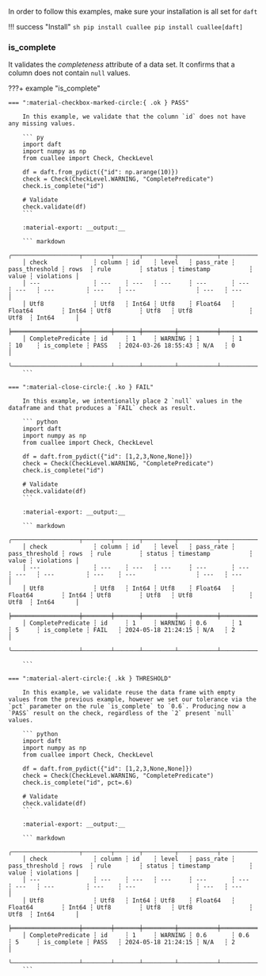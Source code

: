In order to follow this examples, make sure your installation is all set for `daft`

!!! success "Install"
    ``` sh
    pip install cuallee
    pip install cuallee[daft]
    ```


### is_complete

It validates the _completeness_ attribute of a data set. It confirms that a column does not contain `null` values.



???+ example "is_complete"

    === ":material-checkbox-marked-circle:{ .ok } PASS"

        In this example, we validate that the column `id` does not have any missing values.

        ``` py
        import daft
        import numpy as np
        from cuallee import Check, CheckLevel

        df = daft.from_pydict({"id": np.arange(10)})
        check = Check(CheckLevel.WARNING, "CompletePredicate")
        check.is_complete("id")

        # Validate
        check.validate(df)
        ```

        :material-export: __output:__ 

        ``` markdown
        ╭───────────────────┬────────┬───────┬─────────┬───────────┬────────────────┬───────┬─────────────┬────────┬─────────────────────┬───────┬────────────╮
        │ check             ┆ column ┆ id    ┆ level   ┆ pass_rate ┆ pass_threshold ┆ rows  ┆ rule        ┆ status ┆ timestamp           ┆ value ┆ violations │
        │ ---               ┆ ---    ┆ ---   ┆ ---     ┆ ---       ┆ ---            ┆ ---   ┆ ---         ┆ ---    ┆ ---                 ┆ ---   ┆ ---        │
        │ Utf8              ┆ Utf8   ┆ Int64 ┆ Utf8    ┆ Float64   ┆ Float64        ┆ Int64 ┆ Utf8        ┆ Utf8   ┆ Utf8                ┆ Utf8  ┆ Int64      │
        ╞═══════════════════╪════════╪═══════╪═════════╪═══════════╪════════════════╪═══════╪═════════════╪════════╪═════════════════════╪═══════╪════════════╡
        │ CompletePredicate ┆ id     ┆ 1     ┆ WARNING ┆ 1         ┆ 1              ┆ 10    ┆ is_complete ┆ PASS   ┆ 2024-03-26 18:55:43 ┆ N/A   ┆ 0          │
        ╰───────────────────┴────────┴───────┴─────────┴───────────┴────────────────┴───────┴─────────────┴────────┴─────────────────────┴───────┴────────────╯
        ```

    === ":material-close-circle:{ .ko } FAIL"

        In this example, we intentionally place 2 `null` values in the dataframe and that produces a `FAIL` check as result.

        ``` python
        import daft
        import numpy as np
        from cuallee import Check, CheckLevel

        df = daft.from_pydict({"id": [1,2,3,None,None]})
        check = Check(CheckLevel.WARNING, "CompletePredicate")
        check.is_complete("id")

        # Validate
        check.validate(df)
        ```

        :material-export: __output:__ 

        ``` markdown
        ╭───────────────────┬────────┬───────┬─────────┬───────────┬────────────────┬───────┬─────────────┬────────┬─────────────────────┬───────┬────────────╮
        │ check             ┆ column ┆ id    ┆ level   ┆ pass_rate ┆ pass_threshold ┆ rows  ┆ rule        ┆ status ┆ timestamp           ┆ value ┆ violations │
        │ ---               ┆ ---    ┆ ---   ┆ ---     ┆ ---       ┆ ---            ┆ ---   ┆ ---         ┆ ---    ┆ ---                 ┆ ---   ┆ ---        │
        │ Utf8              ┆ Utf8   ┆ Int64 ┆ Utf8    ┆ Float64   ┆ Float64        ┆ Int64 ┆ Utf8        ┆ Utf8   ┆ Utf8                ┆ Utf8  ┆ Int64      │
        ╞═══════════════════╪════════╪═══════╪═════════╪═══════════╪════════════════╪═══════╪═════════════╪════════╪═════════════════════╪═══════╪════════════╡
        │ CompletePredicate ┆ id     ┆ 1     ┆ WARNING ┆ 0.6       ┆ 1              ┆ 5     ┆ is_complete ┆ FAIL   ┆ 2024-05-18 21:24:15 ┆ N/A   ┆ 2          │
        ╰───────────────────┴────────┴───────┴─────────┴───────────┴────────────────┴───────┴─────────────┴────────┴─────────────────────┴───────┴────────────╯

        ```

    === ":material-alert-circle:{ .kk } THRESHOLD"

        In this example, we validate reuse the data frame with empty values from the previous example, however we set our tolerance via the `pct` parameter on the rule `is_complete` to `0.6`. Producing now a `PASS` result on the check, regardless of the `2` present `null` values.

        ``` python
        import daft
        import numpy as np
        from cuallee import Check, CheckLevel

        df = daft.from_pydict({"id": [1,2,3,None,None]})
        check = Check(CheckLevel.WARNING, "CompletePredicate")
        check.is_complete("id", pct=.6)

        # Validate
        check.validate(df)
        ```

        :material-export: __output:__ 

        ``` markdown
        ╭───────────────────┬────────┬───────┬─────────┬───────────┬────────────────┬───────┬─────────────┬────────┬─────────────────────┬───────┬────────────╮
        │ check             ┆ column ┆ id    ┆ level   ┆ pass_rate ┆ pass_threshold ┆ rows  ┆ rule        ┆ status ┆ timestamp           ┆ value ┆ violations │
        │ ---               ┆ ---    ┆ ---   ┆ ---     ┆ ---       ┆ ---            ┆ ---   ┆ ---         ┆ ---    ┆ ---                 ┆ ---   ┆ ---        │
        │ Utf8              ┆ Utf8   ┆ Int64 ┆ Utf8    ┆ Float64   ┆ Float64        ┆ Int64 ┆ Utf8        ┆ Utf8   ┆ Utf8                ┆ Utf8  ┆ Int64      │
        ╞═══════════════════╪════════╪═══════╪═════════╪═══════════╪════════════════╪═══════╪═════════════╪════════╪═════════════════════╪═══════╪════════════╡
        │ CompletePredicate ┆ id     ┆ 1     ┆ WARNING ┆ 0.6       ┆ 0.6            ┆ 5     ┆ is_complete ┆ PASS   ┆ 2024-05-18 21:24:15 ┆ N/A   ┆ 2          │
        ╰───────────────────┴────────┴───────┴─────────┴───────────┴────────────────┴───────┴─────────────┴────────┴─────────────────────┴───────┴────────────╯
        ```

